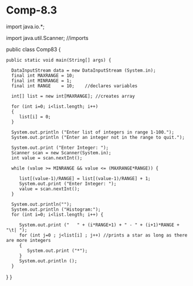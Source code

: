 # Comp-8.3

import java.io.*;

import java.util.Scanner; //imports 

public class Comp83 {

    public static void main(String[] args) {

      DataInputStream data = new DataInputStream (System.in);
      final int MAXRANGE = 10;
      final int MINRANGE = 1;
      final int RANGE    = 10;    //declares variables 

      int[] list = new int[MAXRANGE]; //creates array

      for (int i=0; i<list.length; i++) 
      {
         list[i] = 0;
      }

      System.out.println ("Enter list of integers in range 1-100.");
      System.out.println ("Enter an integer not in the range to quit.");

      System.out.print ("Enter Integer: ");
      Scanner scan = new Scanner(System.in);
      int value = scan.nextInt();

      while (value >= MINRANGE && value <= (MAXRANGE*RANGE)) {

         list[(value-1)/RANGE] = list[(value-1)/RANGE] + 1;
         System.out.print ("Enter Integer: ");
         value = scan.nextInt();
      }

      System.out.println("");
      System.out.println ("Histogram:");
      for (int i=0; i<list.length; i++) {

         System.out.print ("   " + (i*RANGE+1) + " - " + (i+1)*RANGE + "\t| ");
         for (int j=0 ; j<list[i] ; j++) //prints a star as long as there are more integers
         {
            System.out.print ("*");
         }
         System.out.println ();
      }
   }
}
